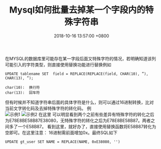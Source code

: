 ﻿---
title: Mysql如何批量去掉某一个字段内的特殊字符串
date: 2018-10-16 13:57:00 +0800
layout: post
permalink: /blog/2018/10/16/Mysql如何批量去掉某一个字段内的特殊字符串.html
categories:
  - MySql
tags:
  - MySql
---
在MYSQL的数据库里可能存在某一字段后面又特殊字符的情况，若明确知道该列可能引入的字符类型，则直接使用替换功能进行替换例如
```
UPDATE tablename SET  field = REPLACE(REPLACE(field, CHAR(10), ”), CHAR(13), ”);

char(10):  换行符
char(13):  回车符
```

但有时候并不知道字符串后面的具体字符是什么，则可以通过16进制转换，比对当前文字转化码及去掉特殊字符的转化码。
例<br/>
![示例1](http://dl2.iteye.com/upload/attachment/0130/8718/6e8b31d1-adef-34ae-878d-faf62aa02d2e.png)
![示例2](http://dl2.iteye.com/upload/attachment/0130/8720/f5d7efd7-2ae3-33e7-a5ca-b196f5b5eca0.png)
在这里 可以明显看到两个之前有些差异有特殊字符的转化之后为E78E8BE58B87E38080，无特殊字符的转化之后为E78E8BE58B87。两者之间多了一个E58B87。
看到这里，就好办了，直接使用替换函数将E58B87转化为空即可。在这里注意：
16进制需前面增加0x。最终SQL如下
```
UPDATE gt_user SET NAME = REPLACE(NAME, 0xE38080, '')
```
